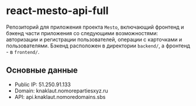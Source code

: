 # react-mesto-api-full
Репозиторий для приложения проекта `Mesto`, включающий фронтенд и бэкенд части приложения со следующими возможностями: авторизации и регистрации пользователей, операции с карточками и пользователями. Бэкенд расположен в директории `backend/`, а фронтенд - в `frontend/`. 
  
## Основные данные
* Public IP: 51.250.91.133
* Domain: knaklaut.nomorepartiesxyz.ru
* API: api.knaklaut.nomoredomains.sbs
